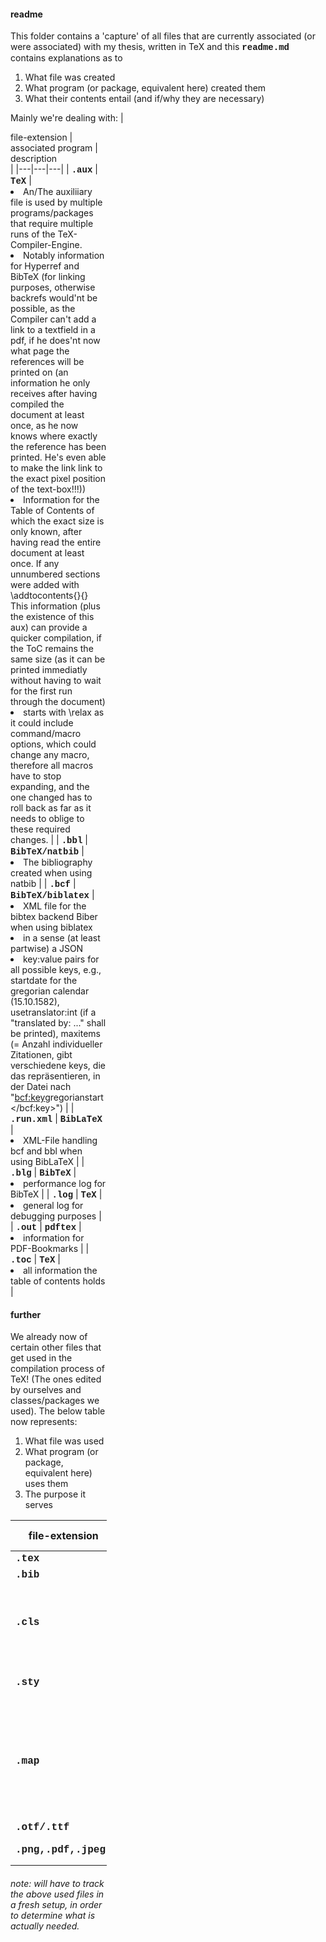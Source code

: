 #### readme
This folder contains a 'capture' of all files that are currently associated (or were associated) with my thesis, written in TeX and this <b style="font-family:courier">readme.md</b> contains explanations as to
1. What file was created
2. What program (or package, equivalent here) created them
3. What their contents entail (and if/why they are necessary)

Mainly we're dealing with:
| <div style="width:16vw">file-extension | <div style="width:16vw">associated program | <div style="width:56vw">description</div> |
|---|---|---|
| <b style="font-family:courier">.aux</b> | <b style="font-family:courier">TeX</b> | <li>An/The auxiliiary file is used by multiple programs/packages that require multiple runs of the TeX-Compiler-Engine.<li>Notably information for Hyperref and BibTeX (for linking purposes, otherwise backrefs would'nt be possible, as the Compiler can't add a link to a textfield in a pdf, if he does'nt now what page the references will be printed on (an information he only receives after having compiled the document at least once, as he now knows where exactly the reference has been printed. He's even able to make the link link to the exact pixel position of the text-box!!!))<li>Information for the Table of Contents of which the exact size is only known, after having read the entire document at least once. If any unnumbered sections were added with \addtocontents{}{} This information (plus the existence of this aux) can provide a quicker compilation, if the ToC remains the same size (as it can be printed immediatly without having to wait for the first run through the document)<li>starts with \relax as it could include command/macro options, which could change any macro, therefore all macros have to stop expanding, and the one changed has to roll back as far as it needs to oblige to these required changes. |
| <b style="font-family:courier">.bbl</b> | <b style="font-family:courier">BibTeX/natbib</b> | <li>The bibliography created when using natbib |
| <b style="font-family:courier">.bcf</b> | <b style="font-family:courier">BibTeX/biblatex</b> | <li>XML file for the bibtex backend Biber when using biblatex<li>in a sense (at least partwise) a JSON<li>key:value pairs for all possible keys, e.g., startdate for the gregorian calendar (15.10.1582), usetranslator:int (if a "translated by: ..." shall be printed), maxitems (= Anzahl individueller Zitationen, gibt verschiedene keys, die das repräsentieren, in der Datei nach "<bcf:key>gregorianstart</bcf:key>") |
| <b style="font-family:courier">.run.xml</b> | <b style="font-family:courier">BibLaTeX</b> | <li>XML-File handling bcf and bbl when using BibLaTeX |
| <b style="font-family:courier">.blg</b> | <b style="font-family:courier">BibTeX</b> | <li>performance log for BibTeX |
| <b style="font-family:courier">.log</b> | <b style="font-family:courier">TeX</b> |<li>general log for debugging purposes |
| <b style="font-family:courier">.out</b> | <b style="font-family:courier">pdftex</b> | <li>information for PDF-Bookmarks |
| <b style="font-family:courier">.toc</b> | <b style="font-family:courier">TeX</b> | <li>all information the table of contents holds |

#### further
We already now of certain other files that get used in the compilation process of TeX! (The ones edited by ourselves and classes/packages we used). The below table now represents:
1. What file was used
2. What program (or package, equivalent here) uses them
3. The purpose it serves

| <div style="width:16vw">file-extension | <div style="width:16vw">associated program | <div style="width:56vw">description</div> |
|---|---|---|
| <b style="font-family:courier">.tex</b> | <b style="font-family:courier">TeX</b> | <li>Document (description). |
| <b style="font-family:courier">.bib</b> | <b style="font-family:courier"></b> | <li>BibTeX entries for citations |
| <b style="font-family:courier">.cls</b> | <b style="font-family:courier"></b> | <li>Classes provide logical information regarding you're document and might be of interest, if your document has a predetermined logical structure<li>e.g., Introduction>>>Problem>>>Technologies/Methods>>>Results>>>Discussion, Setting>>>Complication>>>Question>>>Answer, Prerequisites>>>Installation>>>Troubleshooting>>>Technological Details |
| <b style="font-family:courier">.sty</b> | <b style="font-family:courier"></b> | <li>Packages work with any type of document!<li>These are more commonly used, as every document should be unique (otherwise: look up plagiarism)| and therefore do not inherently follow a dead-set logical structure as the ones listed prior.
| <b style="font-family:courier">.map</b> | <b style="font-family:courier"></b> | <li>fontmapping. font files are nothing more then binary files, that underlie a very specific - in a sense - syntax. One can't just randomly jamble words and letters together and expect to produce a logical statement. Similarly you should'nt randomly place the glyphs/letters/... that represent your font/script/(desired look of words written in any certain language), while expecting these be properly picked up by any program on you're PC, which is supposed to work with these Markups for each glyph/letter/... and print them according to one's expectation (e.g. in a texteditor after certain button presses, in a TeX-Document, ...) |
| <b style="font-family:courier">.otf/.ttf</b> | <b style="font-family:courier"></b> | <li>fonts |
| <b style="font-family:courier">.png,.pdf,.jpeg</b> | <b style="font-family:courier">TeX</b> | <li>Images/Binaries<li>interestingly uninteresting |

###### note: will have to track the above used files in a fresh setup, in order to determine what is actually needed. 